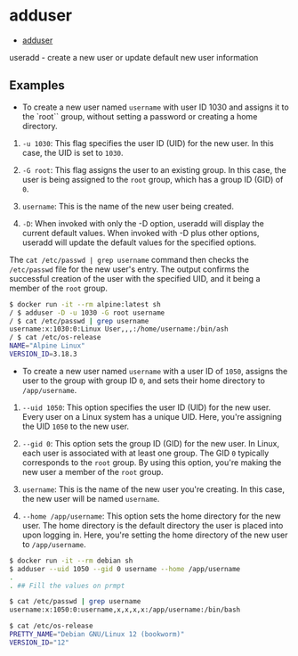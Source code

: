 # adduser

- [adduser](https://TBD/man/8/adduser)

useradd - create a new user or update default new user information

## Examples

- To create a new user named `username` with user ID 1030 and assigns it to the `root`` group, without setting a password or creating a home directory.

1. `-u 1030`: This flag specifies the user ID (UID) for the new user. In this case, the UID is set to `1030`.

2. `-G root`: This flag assigns the user to an existing group. In this case, the user is being assigned to the `root` group, which has a group ID (GID) of `0`.

3. `username`: This is the name of the new user being created.

4. `-D`: When invoked with only the -D option, useradd will display the current default values. When invoked with -D plus other options, useradd will update the default values for the specified options.

The `cat /etc/passwd | grep username` command then checks the `/etc/passwd` file for the new user's entry. The output confirms the successful creation of the user with the specified UID, and it being a member of the `root` group.

```bash
$ docker run -it --rm alpine:latest sh
/ $ adduser -D -u 1030 -G root username
/ $ cat /etc/passwd | grep username
username:x:1030:0:Linux User,,,:/home/username:/bin/ash
/ $ cat /etc/os-release
NAME="Alpine Linux"
VERSION_ID=3.18.3
```

- To create a new user named `username` with a user ID of `1050`, assigns the user to the group with group ID `0`, and sets their home directory to `/app/username`.

1. `--uid 1050`: This option specifies the user ID (UID) for the new user. Every user on a Linux system has a unique UID. Here, you're assigning the UID `1050` to the new user.

2. `--gid 0`: This option sets the group ID (GID) for the new user. In Linux, each user is associated with at least one group. The GID `0` typically corresponds to the `root` group. By using this option, you're making the new user a member of the `root` group.

3. `username`: This is the name of the new user you're creating. In this case, the new user will be named `username`.

4. `--home /app/username`: This option sets the home directory for the new user. The home directory is the default directory the user is placed into upon logging in. Here, you're setting the home directory of the new user to `/app/username`.

```bash
$ docker run -it --rm debian sh
$ adduser --uid 1050 --gid 0 username --home /app/username
.
. ## Fill the values on prmpt

$ cat /etc/passwd | grep username
username:x:1050:0:username,x,x,x,x:/app/username:/bin/bash

$ cat /etc/os-release
PRETTY_NAME="Debian GNU/Linux 12 (bookworm)"
VERSION_ID="12"
```

